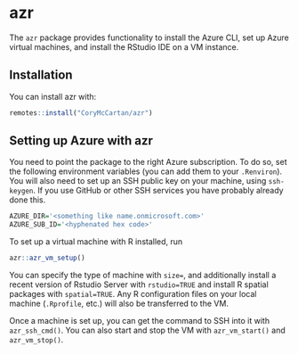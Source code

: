 
# azr

<!-- badges: start -->
<!-- badges: end -->

The `azr` package provides functionality to install the Azure CLI, set up Azure 
virtual machines, and install the RStudio IDE on a VM instance.

## Installation

You can install azr with:

``` r
remotes::install("CoryMcCartan/azr")
```

## Setting up Azure with azr

You need to point the package to the right Azure subscription.
To do so, set the following environment variables (you can add them to your `.Renviron`).
You will also need to set up an SSH public key on your machine, using `ssh-keygen`.
If you use GitHub or other SSH services you have probably already done this.

``` r
AZURE_DIR='<something like name.onmicrosoft.com>'
AZURE_SUB_ID='<hyphenated hex code>'
```

To set up a virtual machine with R installed, run

``` r
azr::azr_vm_setup()
```

You can specify the type of machine with `size=`, and additionally install a
recent version of Rstudio Server with `rstudio=TRUE` and install R spatial
packages with `spatial=TRUE`.
Any R configuration files on your local machine (`.Rprofile`, etc.) will also be transferred to the VM.

Once a machine is set up, you can get the command to SSH into it with
`azr_ssh_cmd()`.
You can also start and stop the VM with `azr_vm_start()` and `azr_vm_stop()`.
